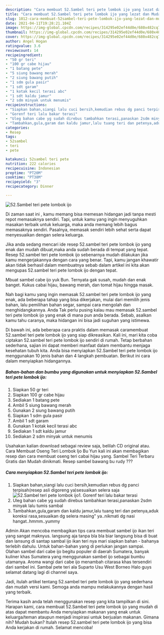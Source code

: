 ```yaml
---
description: "Cara membuat 52.Sambel teri pete lombok ijo yang lezat dan Mudah Dibuat"
title: "Cara membuat 52.Sambel teri pete lombok ijo yang lezat dan Mudah Dibuat"
slug: 1012-cara-membuat-52sambel-teri-pete-lombok-ijo-yang-lezat-dan-mudah-dibuat
date: 2021-04-11T19:28:21.104Z
image: https://img-global.cpcdn.com/recipes/314295e02ef44d0e/680x482cq70/52sambel-teri-pete-lombok-ijo-foto-resep-utama.jpg
thumbnail: https://img-global.cpcdn.com/recipes/314295e02ef44d0e/680x482cq70/52sambel-teri-pete-lombok-ijo-foto-resep-utama.jpg
cover: https://img-global.cpcdn.com/recipes/314295e02ef44d0e/680x482cq70/52sambel-teri-pete-lombok-ijo-foto-resep-utama.jpg
author: Angel Hogan
ratingvalue: 3.6
reviewcount: 14
recipeingredient:
- "50 gr teri"
- "100 gr cabe hijau"
- "1 batang pete"
- "5 siung bawang merah"
- "2 siung bawang putih"
- "1 sdm gula pasir"
- "1 sdt garam"
- "1 kotak kecil terasi abc"
- "1 sdt kaldu jamur"
- "2 sdm minyak untuk menumis"
recipeinstructions:
- "Siapkan bahan,siangi lalu cuci bersih,kemudian rebus dg panci terpisah(resep asli digoreng ya)sesuaikan selera saja"
- "Gorenf teri lalu bakar terasi"
- "Uleg bahan cabe yg sudah direbus tambahkan terasi,panaskan 2sdm minyak lalu tumis sambal"
- "Tambahkan,gula,garam dan kaldu jamur,lalu tuang teri dan petenya,aduk koreksi rasa,sesuaikan dg selera masing&#34; ya..nikmati dg nasi hangat..hmmm..yummy"
categories:
- Resep
tags:
- 52sambel
- teri
- pete

katakunci: 52sambel teri pete 
nutrition: 222 calories
recipecuisine: Indonesian
preptime: "PT20M"
cooktime: "PT38M"
recipeyield: "3"
recipecategory: Dinner

---
```



![52.Sambel teri pete lombok ijo](https://img-global.cpcdn.com/recipes/314295e02ef44d0e/680x482cq70/52sambel-teri-pete-lombok-ijo-foto-resep-utama.jpg)

Di zaman  saat ini , kamu memang bisa memesan hidangan jadi tanpa mesti repot memasaknya sendiri. Tapi, untuk kamu yang ingin menyuguhkan masakan terbaik untuk keluarga, maka anda memang lebih bagus memasaknya sendiri. Pasalnya, memasak sendiri lebih sehat serta dapat menyesuaikan dengan selera keluarga.

Jika anda sedang mencari ide resep 52.sambel teri pete lombok ijo yang enak dan mudah dibuat,maka anda sudah berada di tempat yang tepat. Resep 52.sambel teri pete lombok ijo  sebenarnya mudah dilakukan jika kamu mengerjakannya dengan cara yang benar. Tapi, kamu jangan khawatir akan tidak berhasil dalam membuatnya 
sebab dalam artikel ini kita akan mengupas 52.sambel teri pete lombok ijo dengan tepat.  

Mbuat sambel cabe ijo yuk Bun. Ternyata gak susah, mudah dan enak banget. Kukus cabai hijau, bawang merah, dan tomat hijau hingga masak.

Nah bagi kamu yang ingin memasak 52.sambel teri pete lombok ijo yang enak, ada beberapa tahap yang bisa dikerjakan, mulai dari memilih jenis bahan, lalu pemilihan bahan segar, sampai cara mengolah dan menghidangkannya. Anda Tak perlu pusing kalau mau memasak 52.sambel teri pete lombok ijo yang enak di mana pun anda berada. Sebab, asalkan kamu  tahu caranya, maka hidangan ini bisa jadi suguhan yang istimewa.

Di bawah ini, ada beberapa cara praktis  dalam memasak caramembuat 52.sambel teri pete lombok ijo yang siap dikreasikan. Kali ini, mari kita coba ciptakan 52.sambel teri pete lombok ijo sendiri di rumah. Tetap berbahan sederhana, sajian ini dapat memberi manfaat dalam membantu menjaga kesehatan tubuh kita. Anda bisa menyiapkan 52.Sambel teri pete lombok ijo menggunakan 10 jenis bahan dan 4 langkah pembuatan. Berikut ini cara dalam menyiapkan hidangannya.

<!--inarticleads1-->

##### Bahan-bahan dan bumbu yang digunakan untuk menyiapkan 52.Sambel teri pete lombok ijo:

1. Siapkan 50 gr teri
1. Siapkan 100 gr cabe hijau
1. Sediakan 1 batang pete
1. Ambil 5 siung bawang merah
1. Gunakan 2 siung bawang putih
1. Siapkan 1 sdm gula pasir
1. Ambil 1 sdt garam
1. Gunakan 1 kotak kecil terasi abc
1. Sediakan 1 sdt kaldu jamur
1. Sediakan 2 sdm minyak untuk menumis


Usahakan kalian download sebagai review saja, belilah CD original atau. Cara Membuat Oseng Teri Lombok Ijo Bu Yun kali ini akan membagikan resep dan cara membuat oseng teri cabai hijau yang. Sambel Teri Terbaru Gratis dan Mudah dinikmati. Resep sambel bawang bu rudy ??? 

<!--inarticleads2-->

##### Cara menyiapkan 52.Sambel teri pete lombok ijo:

1. Siapkan bahan,siangi lalu cuci bersih,kemudian rebus dg panci terpisah(resep asli digoreng ya)sesuaikan selera saja
<img src="https://img-global.cpcdn.com/steps/6b8d27096fd9d084/160x128cq70/52sambel-teri-pete-lombok-ijo-langkah-memasak-1-foto.jpg" alt="52.Sambel teri pete lombok ijo">1. Gorenf teri lalu bakar terasi
1. Uleg bahan cabe yg sudah direbus tambahkan terasi,panaskan 2sdm minyak lalu tumis sambal
1. Tambahkan,gula,garam dan kaldu jamur,lalu tuang teri dan petenya,aduk koreksi rasa,sesuaikan dg selera masing&#34; ya..nikmati dg nasi hangat..hmmm..yummy


Admin Akan mencoba membagikan tips cara membuat sambel ijo ikan teri yang sangat maknyus. langsung aja tanpa bla bla biar langsung bisa di buat dan lansung di santap sambal ijo ikan teri nya mari siapkan bahan - bahanya terlebih dahulu. Untuk bahan-bahan yang di perlukan jangan sampai. Olahan sambel dari cabe ijo begitu populer di daerah Sumatera, banyak kuliner khas Sumatera yang menggunakan sambel ijo sebagai bumbu utamanya. Aroma wangi dari cabe ijo menambah citarasa khas tersendiri dari sambel ini. Sambal pete teri ala Suparto Usu West Borneo Halo guys selamat datang lagi di channel saya. 

Jadi, itulah artikel tentang  52.sambel teri pete lombok ijo  yang sederhana dan mudah versi kami. Semoga anda mampu melakukannya dengan hasil yang terbaik. 

Terima kasih anda telah menggunakan resep yang kita tampilkan di sini. Harapan kami, cara membuat  52.Sambel teri pete lombok ijo yang mudah di atas dapat membantu Anda menyiapkan makanan yang enak untuk keluarga/teman ataupun menjadi inspirasi untuk berjualan makanan. Gimana nih? Mudah bukan? Itulah resep 52.sambel teri pete lombok ijo yang bisa Anda kerjakan di rumah. Selamat mencoba!

